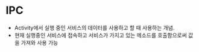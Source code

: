 # IPC
- Activity에서 실행 중인 서비스의 데이터를 사용하고 할 때 사용하는 개념.
- 현재 실행중인 서비스에 접속하고 서비스가 가지고 있는 메소드를 호출함으로써 값을 가져와 사용 가능

